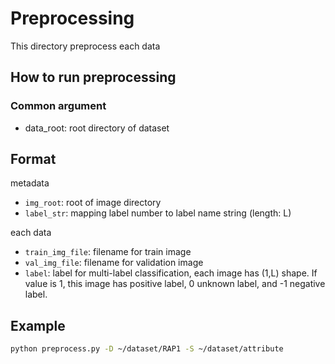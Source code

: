 # Preprocessing

This directory preprocess each data

## How to run preprocessing

### Common argument
- data_root: root directory of dataset

## Format

metadata
- `img_root`: root of image directory
- `label_str`: mapping label number to label name string (length: L)

each data
- `train_img_file`: filename for train image
- `val_img_file`: filename for validation image
- `label`: label for multi-label classification, each image has (1,L) shape. If value is 1, this image has positive label, 0 unknown label, and -1 negative label. 

## Example

```bash
python preprocess.py -D ~/dataset/RAP1 -S ~/dataset/attribute
```